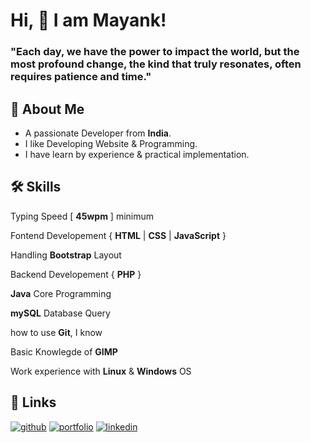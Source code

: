 <!-- प्रतिदिनं वयं जगत् परिवर्तयामः। परन्तु जगत् परिवर्तयितुं सम्यक् मार्गः, तत् प्रभावं अधिकतया चिन्तयति यत् अधिकं समयं लभते। -->

# Hi, 👋  I am Mayank!

### **"Each day, we have the power to impact the world, but the most profound change, the kind that truly resonates, often requires patience and time."**


## 🚀 About Me

-   A passionate Developer from **India**.
-   I like Developing Website & Programming.
-   I have learn by experience & practical implementation.

## 🛠 Skills

Typing Speed [ __45wpm__ ] minimum 

Fontend Developement { __HTML__ | __CSS__ | __JavaScript__ }

Handling __Bootstrap__ Layout

Backend Developement { __PHP__ }

__Java__ Core Programming

__mySQL__ Database Query

how to use __Git__, I know

Basic Knowlegde of __GIMP__

Work experience with __Linux__ & __Windows__ OS

## 🔗 Links

[![github](https://img.shields.io/badge/github-1DA1F2?style=for-the-badge&logo=github&logoColor=white)](https://github.io/MayankDevil/)
[![portfolio](https://img.shields.io/badge/my_portfolio-000?style=for-the-badge&logo=ko-fi&logoColor=white)](https://mastermayank.w3spaces.com/)
[![linkedin](https://img.shields.io/badge/linkedin-0A66C2?style=for-the-badge&logo=linkedin&logoColor=white)](https://www.linkedin.com/in/MasterMayank/)

<!-- author is mayank -->
